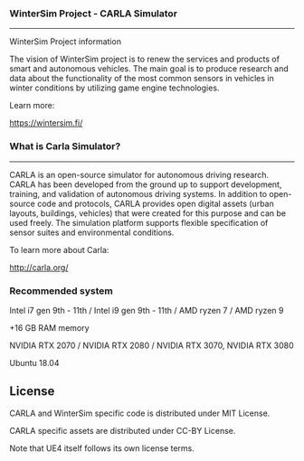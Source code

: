 ### WinterSim Project - CARLA Simulator

-------

WinterSim Project information

The vision of WinterSim project is to renew the services and products of smart and autonomous vehicles. The main goal is to produce research and data about the functionality of the most common sensors in vehicles in winter conditions by utilizing game engine technologies.

Learn more:

https://wintersim.fi/

### What is Carla Simulator?

-------

CARLA is an open-source simulator for autonomous driving research. CARLA has been developed from the ground up to support development, training, and validation of autonomous driving systems. In addition to open-source code and protocols, CARLA provides open digital assets (urban layouts, buildings, vehicles) that were created for this purpose and can be used freely. The simulation platform supports flexible specification of sensor suites and environmental conditions.

To learn more about Carla:

http://carla.org/


### Recommended system


Intel i7 gen 9th - 11th / Intel i9 gen 9th - 11th / AMD ryzen 7 / AMD ryzen 9

+16 GB RAM memory

NVIDIA RTX 2070 / NVIDIA RTX 2080 / NVIDIA RTX 3070, NVIDIA RTX 3080

Ubuntu 18.04


License
-------

CARLA and WinterSim specific code is distributed under MIT License.

CARLA specific assets are distributed under CC-BY License.

Note that UE4 itself follows its own license terms.
